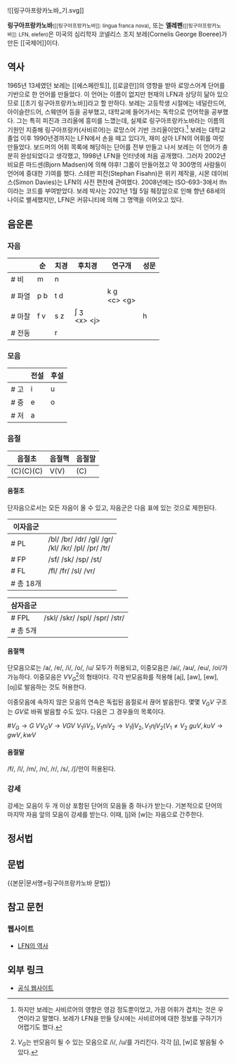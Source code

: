 ![[링구아프랑카노바_기.svg]]

**링구아프랑카노바**<small>([[링구아프랑카노바]]: lingua franca nova)</small>, 또는 **엘레펜**<small>([[링구아프랑카노바]]: LFN, elefen)</small>은 미국의 심리학자 코넬리스 조지 보레(Cornelis George Boeree)가 만든 [[국제어]]이다.

## 역사
1965년 13세였던 보레는 [[에스페란토]], [[로글란]]의 영향을 받아 로망스어계 단어를 기반으로 한 언어를 만들었다. 이 언어는 이름이 없지만 현재의 LFN과 상당히 닮아 있으므로 [[초기 링구아프랑카노바]]라고 할 만하다. 보레는 고등학생 시절에는 네덜란드어, 아이슬란드어, 스웨덴어 등을 공부했고, 대학교에 들어가서는 독학으로 언어학을 공부했다. 그는 특히 피진과 크리올에 흥미를 느꼈는데, 실제로 링구아프랑카노바라는 이름의 기원인 지중해 링구아프랑카(사비르어)는 로망스어 기반 크리올이었다.[^1] 보레는 대학교 졸업 이후 1990년경까지는 LFN에서 손을 떼고 있다가, 재미 삼아 LFN의 어휘를 여럿 만들었다. 보드머의 어휘 목록에 해당하는 단어를 전부 만들고 나서 보레는 이 언어가 충분히 완성되었다고 생각했고, 1998년 LFN을 인터넷에 처음 공개했다. 그러자 2002년 비요른 마드센(Bjorn Madsen)에 의해 야후! 그룹이 만들어졌고 약 300명의 사람들이 언어에 중대한 기여를 했다. 스테판 피잔(Stephan Fisahn)은 위키 제작을, 시몬 데이비스(Simon Davies)는 LFN의 사전 편찬에 관여했다. 2008년에는 ISO-693-3에서 lfn이라는 코드를 부여받았다. 보레 박사는 2021년 1월 5일 췌장암으로 인해 향년 68세의 나이로 별세했지만, LFN은 커뮤니티에 의해 그 명맥을 이어오고 있다.

## 음운론
### 자음
|  | 순 | 치경 | 후치경 | 연구개 | 성문 |
|---|---|---|---|---|---|
| # 비 | m | n |  |  |  |
| # 파열 | p b | t d |  | k g<br>\<c\> \<g\> |  |
| # 마찰 | f v | s z | ʃ ʒ<br>\<x\> \<j\> |  | h |
| # 전동 |  | r |  |  |  |

### 모음
|  | 전설 | 후설 |
|---|---|---|
| # 고 | i | u |
| # 중 | e | o |
| # 저 | a ||

### 음절
| 음절초 | 음절핵 | 음절말 |
|---|---|---|
| (C)(C)(C) | V(V) | (C) |

#### 음절초
단자음으로서는 모든 자음이 올 수 있고, 자음군은 다음 표에 있는 것으로 제한된다.

| 이자음군 ||
|---|---|
| # PL | /bl/ /br/ /dr/ /gl/ /gr/<br>/kl/ /kr/ /pl/ /pr/ /tr/ |
| # FP | /sf/ /sk/ /sp/ /st/ |
| # FL | /fl/ /fr/ /sl/ /vr/ |
| # 총 18개 ||


| 삼자음군 ||
|---|---|
| # FPL | /skl/ /skr/ /spl/ /spr/ /str/ |
| # 총 5개 ||

#### 음절핵
단모음으로는 /a/, /e/, /i/, /o/, /u/ 모두가 허용되고, 이중모음은 /ai/, /au/, /eu/, /oi/가 가능하다. 이중모음은 $VV_{G}$[^2]의 형태이다. 각각 반모음화를 적용해 [aj], [aw], [ew], [oj]로 발음하는 것도 허용한다.

이중모음에 속하지 않은 모음의 연속은 독립된 음절로서 끊어 발음한다. 몇몇 $V_{G}V$ 구조는 $GV$로 바꿔 발음할 수도 있다. 다음은 그 경우들의 목록이다.

$\#V_{G} → G$
$VV_{G}V → VGV$
$V_{1}liV_{2}, V_{1}niV_{2} → V_{1}ljV_{2}, V_{1}njV_{2} (V_{1} \neq V_{2}$
$guV, kuV → gwV, kwV$

#### 음절말
/f/, /l/, /m/, /n/, /r/, /s/, /ʃ/만이 허용된다.

### 강세
강세는 모음이 두 개 이상 포함된 단어의 모음들 중 하나가 받는다. 기본적으로 단어의 마지막 자음 앞의 모음이 강세를 받는다. 이때, [j]와 [w]는 자음으로 간주한다.

## 정서법

## 문법
{{본문|문서명=링구아프랑카노바 문법}}

## 참고 문헌
### 웹사이트
* [LFN의 역사](https://elefen.org/vici/linguistica/arciveria/istoria_de_elefen)

## 외부 링크
* [공식 웹사이트](http://elefen.org/)

[^1]: 하지만 보레는 사비르어의 영향은 영감 정도뿐이었고, 가끔 어휘가 겹치는 것은 우연이라고 말했다. 보레가 LFN을 만들 당시에는 사비르어에 대한 정보를 구하기가 어렵기도 했다.
[^2]: $V_{G}$는 반모음이 될 수 있는 모음으로 /i/, /u/를 가리킨다. 각각 [j], [w]로 발음될 수 있다.